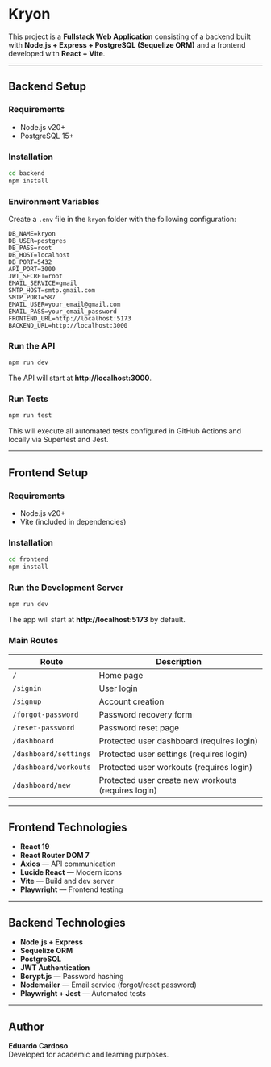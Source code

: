 # Kryon

This project is a **Fullstack Web Application** consisting of a backend built with **Node.js + Express + PostgreSQL (Sequelize ORM)** and a frontend developed with **React + Vite**.

---

## Backend Setup

### Requirements

- Node.js v20+
- PostgreSQL 15+

### Installation

```bash
cd backend
npm install
```

### Environment Variables

Create a `.env` file in the `kryon` folder with the following configuration:

```env
DB_NAME=kryon
DB_USER=postgres
DB_PASS=root
DB_HOST=localhost
DB_PORT=5432
API_PORT=3000
JWT_SECRET=root
EMAIL_SERVICE=gmail
SMTP_HOST=smtp.gmail.com
SMTP_PORT=587
EMAIL_USER=your_email@gmail.com
EMAIL_PASS=your_email_password
FRONTEND_URL=http://localhost:5173
BACKEND_URL=http://localhost:3000
```

### Run the API

```bash
npm run dev
```
The API will start at **http://localhost:3000**.

### Run Tests

```bash
npm run test
```
This will execute all automated tests configured in GitHub Actions and locally via Supertest and Jest.

---

## Frontend Setup

### Requirements

- Node.js v20+
- Vite (included in dependencies)

### Installation

```bash
cd frontend
npm install
```

### Run the Development Server

```bash
npm run dev
```
The app will start at **http://localhost:5173** by default.

### Main Routes

| Route | Description |
|--------|-------------|
| `/` | Home page |
| `/signin` | User login |
| `/signup` | Account creation |
| `/forgot-password` | Password recovery form |
| `/reset-password` | Password reset page |
| `/dashboard` | Protected user dashboard (requires login) |
| `/dashboard/settings` | Protected user settings (requires login) |
| `/dashboard/workouts` | Protected user workouts (requires login) |
`/dashboard/new` | Protected user create new workouts (requires login) |

---

## Frontend Technologies

- **React 19**
- **React Router DOM 7**
- **Axios** — API communication
- **Lucide React** — Modern icons
- **Vite** — Build and dev server
- **Playwright** — Frontend testing

---

## Backend Technologies

- **Node.js + Express**
- **Sequelize ORM**
- **PostgreSQL**
- **JWT Authentication**
- **Bcrypt.js** — Password hashing
- **Nodemailer** — Email service (forgot/reset password)
- **Playwright + Jest** — Automated tests

---

## Author

**Eduardo Cardoso**  
Developed for academic and learning purposes.

